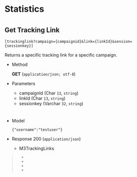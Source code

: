 # Statistics

#

## Get Tracking Link 

	[trackinglink?campaign={campaignid}&link={linkId}&session={sessionkey}]

Returns a specific tracking link for a specific campaign.  

+ Method

	**GET** (`application/json; utf-8`)

+ Parameters

	+ campaignId (Char `13`, `string`)
	+ linkId (Char `13`, `string`)
	+ sessionkey (Varchar `32`, `string`)
	
	
#

+ Model

	```
	{"username":"testuser"}
	```

+ Response 200 (`application/json`)

	+ M3TrackingLinks

> 		+ 
> 		+ 
> 		+ 
> 		+ 

